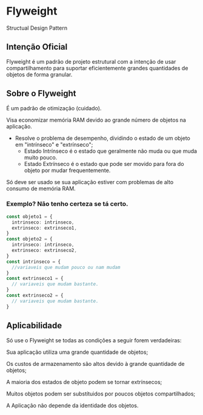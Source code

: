 # Flyweight
Structual Design Pattern

## Intenção Oficial
Flyweight é um padrão de projeto estrutural com a intenção de usar compartilhamento para suportar 
eficientemente grandes quantidades de objetos de forma granular.

## Sobre o Flyweight
É um padrão de otimização (cuidado).

Visa economizar memória RAM devido ao grande número de objetos na aplicação.

- Resolve o problema de desempenho, dividindo o estado de um objeto em "intrínseco" e "extrínseco";
  - Estado Intrínseco é o estado que geralmente não muda ou que muda muito pouco.
  - Estado Extrínseco é o estado que pode ser movido para fora do objeto por mudar frequentemente.

Só deve ser usado se sua aplicação estiver com problemas de alto consumo de memória RAM.

### Exemplo? Não tenho certeza se tá certo.
```ts
const objeto1 = {
  intrinseco: intrinseco,
  extrinseco: extrinseco1,
}
const objeto2 = {
  intrinseco: intrinseco,
  extrinseco: extrinseco2,
}
const intrinseco = {
  //variaveis que mudam pouco ou nam mudam
}
const extrinseco1 = {
  // variaveis que mudam bastante.
}
const extrinseco2 = {
  // variaveis que mudam bastante.
}
```

## Aplicabilidade 
Só use o Flyweight se todas as condições a seguir forem verdadeiras:

Sua aplicação utiliza uma grande quantidade de objetos;

Os custos de armazenamento são altos devido à grande quantidade de objetos;

A maioria dos estados de objeto podem se tornar extrínsecos;

Muitos objetos podem ser substítuidos por poucos objetos compartilhados;

A Aplicação não depende da identidade dos objetos.